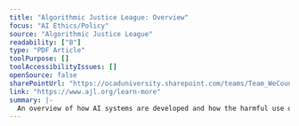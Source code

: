 ```yaml
---
title: "Algorithmic Justice League: Overview"
focus: "AI Ethics/Policy"
source: "Algorithmic Justice League"
readability: ["B"]
type: "PDF Article"
toolPurpose: []
toolAccessibilityIssues: []
openSource: false
sharePointUrl: "https://ocaduniversity.sharepoint.com/teams/Team_WeCount/Shared%20Documents/Resources%20and%20Tools/Literature%20(curated)/AJL%20Overview.pdf"
link: "https://www.ajl.org/learn-more"
summary: |-
  An overview of how AI systems are developed and how the harmful use of AI systems can be prevented.
---
```


